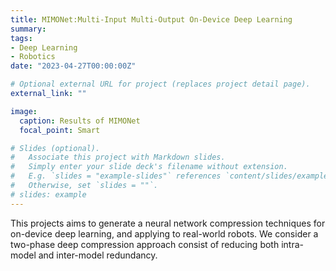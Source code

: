 ```yaml
---
title: MIMONet:Multi-Input Multi-Output On-Device Deep Learning
summary: 
tags:
- Deep Learning
- Robotics
date: "2023-04-27T00:00:00Z"

# Optional external URL for project (replaces project detail page).
external_link: ""

image:
  caption: Results of MIMONet
  focal_point: Smart

# Slides (optional).
#   Associate this project with Markdown slides.
#   Simply enter your slide deck's filename without extension.
#   E.g. `slides = "example-slides"` references `content/slides/example-slides.md`.
#   Otherwise, set `slides = ""`.
# slides: example
---
```


This projects aims to generate a neural network compression techniques for on-device deep learning, and applying to real-world robots. We consider a two-phase deep compression approach consist of reducing both intra-model and inter-model redundancy. 
